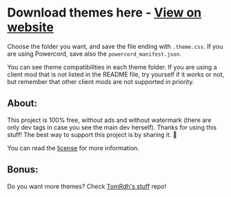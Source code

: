 # Download themes here - [View on website](https://discord-addons.github.io/main)

Choose the folder you want, and save the file ending with `.theme.css`. If you are using Powercord, save also the `powercord_manifest.json`.

You can see theme compatibilities in each theme folder. If you are using a client mod that is not listed in the README file, try yourself if it works or not, but remember that other client mods are not supported in priority.

## About:

This project is 100% free, without ads and without watermark (there are only dev tags in case you see the main dev herself). Thanks for using this stuff! The best way to support this project is by sharing it. 💖

You can read the [license](https://github.com/discord-addons/discord-addons/blob/master/LICENSE.md) for more information.

## Bonus:

Do you want more themes? Check [TomRdh's stuff](https://github.com/Tomrdh/stuff) repo!
